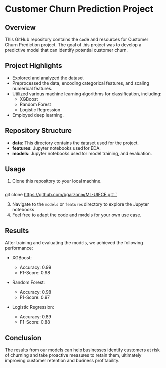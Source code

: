 # Customer Churn Prediction Project

## Overview

This GitHub repository contains the code and resources for Customer Churn Prediction project. The goal of this project was to develop a predictive model that can identify potential customer churn.

## Project Highlights

- Explored and analyzed the dataset.
- Preprocessed the data, encoding categorical features, and scaling numerical features.
- Utilized various machine learning algorithms for classification, including:
  - XGBoost
  - Random Forest
  - Logistic Regression
- Employed deep learning.

## Repository Structure

- **data**: This directory contains the dataset used for the project.
- **features**: Jupyter notebooks used for EDA.
- **models**: Jupyter notebooks used for model training, and evaluation.

## Usage

1. Clone this repository to your local machine.

   ```bash
git clone https://github.com/bgarzonm/ML-UIFCE.git´´´

3. Navigate to the `models` or `features` directory to explore the Jupyter notebooks
4. Feel free to adapt the code and models for your own use case.

## Results

After training and evaluating the models, we achieved the following performance:

- XGBoost:
  - Accuracy: 0.99
  - F1-Score: 0.98

- Random Forest:
  - Accuracy: 0.98
  - F1-Score: 0.97

- Logistic Regression:
  - Accuracy: 0.89
  - F1-Score: 0.88


## Conclusion

The results from our models can help businesses identify customers at risk of churning and take proactive measures to retain them, ultimately improving customer retention and business profitability.

